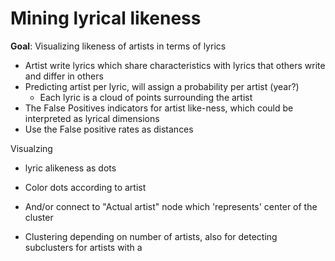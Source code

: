 # Mining lyrical likeness

__Goal__: Visualizing likeness of artists in terms of lyrics

* Artist write lyrics which share characteristics with lyrics that others write and differ in others
* Predicting artist per lyric, will assign a probability per artist (year?)
  * Each lyric is a cloud of points surrounding the artist
* The False Positives indicators for artist like-ness, which could be interpreted as lyrical dimensions
* Use the False positive rates as distances

Visualzing 
* lyric alikeness as dots
* Color dots according to artist
* And/or connect to "Actual artist" node which 'represents' center of the cluster 

* Clustering depending on number of artists, also for detecting subclusters for artists with a 
